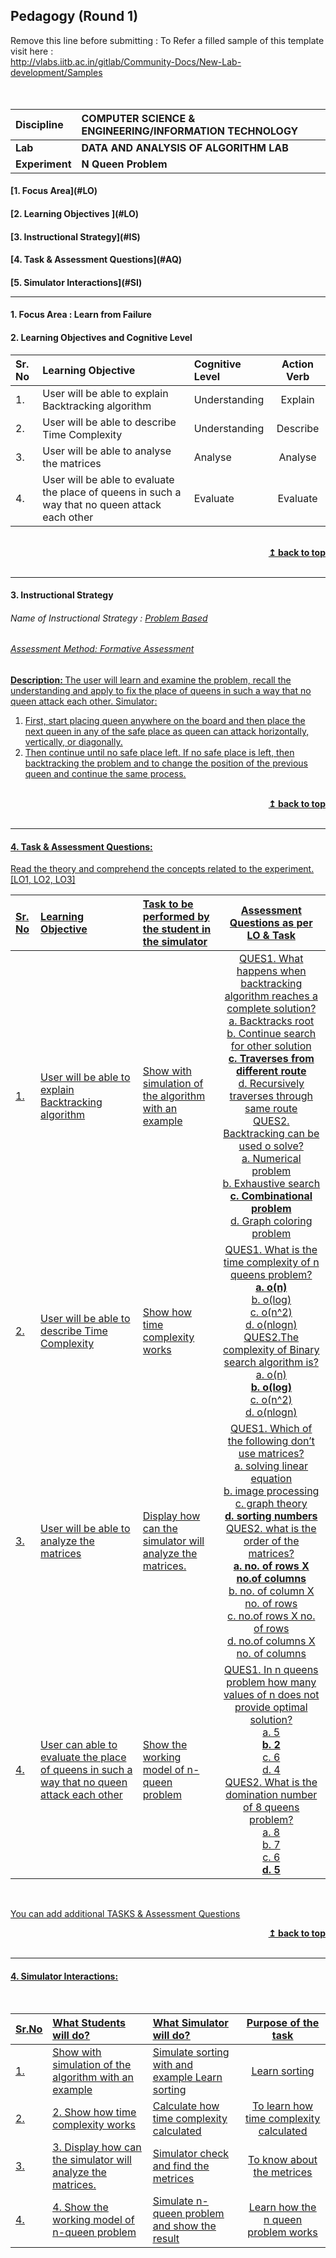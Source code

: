 ## Pedagogy (Round 1)
<p align="center">

Remove this line before submitting : To Refer a filled sample of this template visit here : <br> http://vlabs.iitb.ac.in/gitlab/Community-Docs/New-Lab-development/Samples
<br>
<br>  <a name="top"></a> <br>
</p>

<b>Discipline | <b>COMPUTER SCIENCE & ENGINEERING/INFORMATION TECHNOLOGY
:--|:--|
<b> Lab | <b> DATA AND ANALYSIS OF ALGORITHM LAB
<b> Experiment|     <b> N Queen Problem


<h4> [1. Focus Area](#LO)
<h4> [2. Learning Objectives ](#LO)
<h4> [3. Instructional Strategy](#IS)
<h4> [4. Task & Assessment Questions](#AQ)
<h4> [5. Simulator Interactions](#SI)
<hr>

<a name="LO"></a>
#### 1. Focus Area : Learn from Failure

#### 2. Learning Objectives and Cognitive Level


Sr. No |	Learning Objective	| Cognitive Level | Action Verb
:--|:--|:--|:-:
1.| User will be able to explain Backtracking algorithm  | Understanding  | Explain
2.| User will be able to describe Time Complexity | Understanding | Describe
3.| User will be able to analyse the matrices | Analyse | Analyse
4.| User will be able to evaluate the place of queens in such a way that no queen attack each other | Evaluate | Evaluate


<br/>
<div align="right">
    <b><a href="#top">↥ back to top</a></b>
</div>
<br/>
<hr>

<a name="IS"></a>
#### 3. Instructional Strategy
###### Name of Instructional Strategy  :    <u> Problem Based
###### Assessment Method: Formative Assessment

<u> <b>Description: </b> The user will learn and examine the problem, recall the understanding and apply to fix the place of queens in such a way that no queen attack each other.  Simulator:
 </u>
<br>
  1.	First, start placing queen anywhere on the board and then place the next queen in any of the safe place as queen can attack horizontally, vertically, or diagonally.
  2.	Then continue until no safe place left. If no safe place is left, then backtracking the problem  and   to change the position of the previous queen and continue the same process.

<br/>
<div align="right">
    <b><a href="#top">↥ back to top</a></b>
</div>
<br/>
<hr>

<a name="AQ"></a>
#### 4. Task & Assessment Questions:

Read the theory and comprehend the concepts related to the experiment. [LO1, LO2, LO3]
<br>

Sr. No |	Learning Objective	| Task to be performed by <br> the student  in the simulator | Assessment Questions as per LO & Task
:--|:--|:--|:-:
1.| User will be able to explain Backtracking algorithm  | Show with simulation of the algorithm with an example | QUES1.	What happens when backtracking algorithm reaches a complete solution?<br> a.	Backtracks root  <br>b.	Continue search for other solution  <br><b>c.	Traverses from different route</b>  <br>d.	Recursively traverses through same route     <br>QUES2.	Backtracking can be used o solve?  <br>a.    Numerical problem  <br>b.    Exhaustive search  <br><b>c.    Combinational problem</b>  <br>d.    Graph coloring problem       
2.| 	User will be able to describe Time Complexity| Show how time complexity works | QUES1.	What is the time complexity of n queens problem? <br><b>a.	o(n)</b> <br>b.	o(log) <br>c.	o(n^2) <br>d.	o(nlogn) <br>QUES2.The complexity of Binary search algorithm is? <br>a.	o(n) <br><b>b.	o(log)</b> <br>c.	o(n^2) <br>d.	o(nlogn) <br>                                     
3.| User will be able to analyze the matrices | Display how can the simulator will analyze the matrices. | 	QUES1.	Which of the following don’t use matrices? <br>a. solving linear equation <br>b. image processing <br>c. graph theory <br><b>d. sorting numbers </b>  <br>QUES2. what is the order of the matrices? <br><b>a. no. of rows X no.of columns</b> <br>b. no. of column X no. of rows  <br>c. no.of rows X no. of rows  <br>d. no.of columns X no. of columns  <br>                            
4.|User can able to evaluate the place of queens in such a way that no queen attack each other | Show the working model of n-queen problem | QUES1.	In n queens problem how many values of n does not provide optimal solution? <br>a.	5 <br><b>b.	2</b> <br>c.	6 <br>d.	4      <br>QUES2.	What is the domination number of 8 queens problem? <br>a.	8 <br>b.	7 <br>c.	6 <br><b>d.	5</b> <br>




 <br>

 <u> You can add additional TASKS & Assessment Questions <u>
<br/>
<div align="right">
    <b><a href="#top">↥ back to top</a></b>
</div>
<br/>
<hr>

<a name="SI"></a>

#### 4. Simulator Interactions:
<br>

Sr.No | What Students will do? |	What Simulator will do?	| Purpose of the task
:--|:--|:--|:--:
1.| Show with simulation of the algorithm with an example | Simulate sorting with and example	Learn sorting  |Learn sorting
2.| 2.	Show how time complexity works		 | Calculate how time complexity calculated  | To learn how time complexity calculated
3.| 3.	Display how can the simulator will analyze the matrices.		 | Simulator check and find the metrices | To know about the metrices
4.| 4.	Show the working model of n-queen problem		| Simulate n-queen problem and show the result | Learn how the n queen problem works
